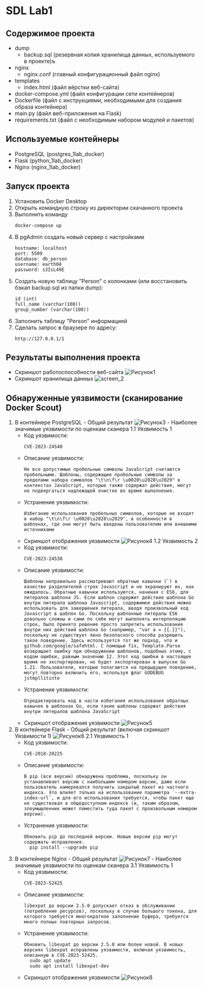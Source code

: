 # SDL Lab1

## Содержимое проекта
  - dump
    - backup.sql (резервная копия хранилища данных, используемого в проекте)ъ
  - nginx
    -  nginx.conf (главный конфигурационный файл nginx)
  - templates
    - index.html (файл вёрстки веб-сайта)
  - docker-compose.yml (файл конфигурации сети контейнеров)
  - Dockerfile (файл с инструкциями, необходимыми для создания образа контейнера)
  - main.py (файл веб-приложения на Flask)
  - requirements.txt (файл с необходимым набором модулей и пакетов)

## Используемые контейнеры
  - PostgreSQL (postgres_1lab_docker)
  - Flask (python_1lab_docker)
  - Nginx (nginx_1lab_docker)

## Запуск проекта
  1. Установить Docker Desktop
  2. Открыть командную строку из директории скачанного проекта
  3. Выполнить команду
     ```
     docker-compose up
     ``` 
  4. В pgAdmin создать новый сервер с настройками
     ```
     hostname: localhost
     port: 5509
     database: db_person
     username: earth04
     password: s3IsL49E
     ``` 
  5. Создать новую таблицу "Person" c колонками (или восстановить бэкап backup.sql из папки dump):
     ```
     id (int)
     full_name (varchar(100))
     group_number (varchar(100))
     ```
  6. Заполнить таблицу "Person" информацией
  7. Сделать запрос в браузере по адресу:
     ```
     http://127.0.0.1/1
     ```

## Результаты выполнения проекта
  - Скриншот работоспособности веб-сайта
    ![Рисунок1](https://github.com/marininvp/SDL/assets/71025913/f121e894-1bfc-45b0-8d8f-288ec83d09b2)
  - Скриншот хранилища данных
    ![screen_2](https://github.com/marininvp/SDL/assets/71025913/3c630cee-9bb0-4659-bcfd-8e5b89468170)

## Обнаруженные уязвимости (сканирование Docker Scout)
  1. В контейнере PostgreSQL
    - Общий результат
     ![Рисунок3](https://github.com/marininvp/SDL/assets/71025913/426b7c1f-6eac-4060-8951-2a0d354233cf)
    - Наиболее значимые уязвимости по оценкам сканера
       1.1 Уязвимость 1
        - Код уязвимости:
          ```
          CVE-2023-24540
          ``` 
        - Описание уязвимости:
          ```
          Не все допустимые пробельные символы JavaScript считаются пробельными. Шаблоны, содержащие пробельные символы за пределами набора символов "\t\n\f\r \u0020\u2028\u2029" в контекстах JavaScript, которые также содержат действия, могут не подвергаться надлежащей очистке во время выполнения.
          ``` 
        - Устранение уязвимости:
          ```
          Избегание использования пробельных символов, которые не входят в набор "\t\n\f\r \u0020\u2028\u2029", в особенности в шаблонах, где они могут быть введены пользователем или внешними источниками
          ``` 
        - Скриншот отображения уязвимости
          ![Рисунок4](https://github.com/marininvp/SDL/assets/71025913/abaa3b26-2905-4f03-8a03-75b1528527f3)
       1.2 Уязвимость 2
        - Код уязвимости:
          ```
          CVE-2023-24538
          ```  
        - Описание уязвимости:
          ```
          Шаблоны неправильно рассматривают обратные кавычки (`) в качестве разделителей строк Javascript и не экранируют их, как ожидалось. Обратные кавычки используются, начиная с ES6, для литералов шаблона JS. Если шаблон содержит действие шаблона Go внутри литерала шаблона Javascript, содержимое действия можно использовать для завершения литерала, вводя произвольный код Javascript в шаблон Go. Поскольку шаблонные литералы ES6 довольно сложны и сами по себе могут выполнять интерполяцию строк, было принято решение просто запретить использование внутри них действий шаблона Go (например, "var a = {{.}}"), поскольку не существует явно безопасного способа разрешить такое поведение. Здесь используется тот же подход, что и github.com/google/safehtml. С помощью fix, Template.Parse возвращает ошибку при обнаружении шаблонов, подобных этому, с кодом ошибки, равным значению 12. Этот код ошибки в настоящее время не экспортирован, но будет экспортирован в выпуске Go 1.21. Пользователи, которые полагаются на предыдущее поведение, могут повторно включить его, используя флаг GODEBUG jstmpllitinte
          ```  
        - Устранение уязвимости:
          ```
          Отредактировать код в части избегания использования обратных кавычек в шаблонах Go, если такие шаблоны содержат действия внутри литералов шаблона JavaScript
          ```  
        - Скриншот отображения уязвимости
          ![Рисунок5](https://github.com/marininvp/SDL/assets/71025913/6c7653a1-2f4b-4d36-8084-c40414fabe06)
  2. В контейнере Flask
    - Общий результат (включая скриншот Уязвимости 1)
     ![Рисунок6](https://github.com/marininvp/SDL/assets/71025913/7dd088bc-cb71-4339-be3f-d0e29bc29d7a)
     2.1 Уязвимость 1
      - Код уязвимости:
        ```
        CVE-2018-20225⁠
        ```  
      - Описание уязвимости:
        ```
        В pip (все версии) обнаружена проблема, поскольку он устанавливает версию с наибольшим номером версии, даже если пользователь намеревался получить закрытый пакет из частного индекса. Это влияет только на использование параметра `--extra-index-url`, и для его использования требуется, чтобы пакет еще не существовал в общедоступном индексе (и, таким образом, злоумышленник может поместить туда пакет с произвольным номером версии).
        ``` 
      - Устранение уязвимости:
        ```
        Обновить pip до последней версии. Новые версии pip могут содержать исправления.
          pip install --upgrade pip
        ``` 
  3. В контейнере Nginx
    - Общий результат
     ![Рисунок7](https://github.com/marininvp/SDL/assets/71025913/ae38819a-8da3-48f2-b9bf-3d99f49a5215)
    - Наиболее значимые уязвимости по оценкам сканера
       3.1 Уязвимость 1
        - Код уязвимости:
          ```
          CVE-2023-52425⁠
          ```  
        - Описание уязвимости:
          ```
          libexpat до версии 2.5.0 допускает отказ в обслуживании (потребление ресурсов), поскольку в случае большого токена, для которого требуется многократное заполнение буфера, требуется много полных повторных запросов.
          ``` 
        - Устранение уязвимости:
          ```
          Обновить libexpat до версии 2.5.0 или более новой. В новых версиях libexpat исправлены уязвимости, включая уязвимость, описанную в CVE-2023-52425.
            sudo apt update
            sudo apt install libexpat-dev
          ```  
        - Скриншот отображения уязвимости
          ![Рисунок8](https://github.com/marininvp/SDL/assets/71025913/244cfd69-4ec8-4981-a95d-6541c857c27d)

